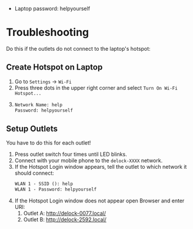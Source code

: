 - Laptop password: helpyourself

# Troubleshooting

Do this if the outlets do not connect to the laptop's hotspot:

## Create Hotspot on Laptop

1. Go to `Settings` -> `Wi-Fi`
2. Press three dots in the upper right corner and select `Turn On Wi-Fi Hotspot...`
3. ```txt
   Network Name: help
   Password: helpyourself
   ```

## Setup Outlets

You have to do this for each outlet!

1. Press outlet switch four times until LED blinks.
2. Connect with your mobile phone to the `delock-XXXX` network.
3. If the Hotspot Login window appears, tell the outlet to which network it should connect:
    ```txt
    WLAN 1 - SSID (): help
    WLAN 1 - Password: helpyourself
    ```
4. If the Hotspot Login window does not appear open Browser and enter URI:
    1. Outlet A: http://delock-0077.local/
    2. Outlet B: http://delock-2592.local/
